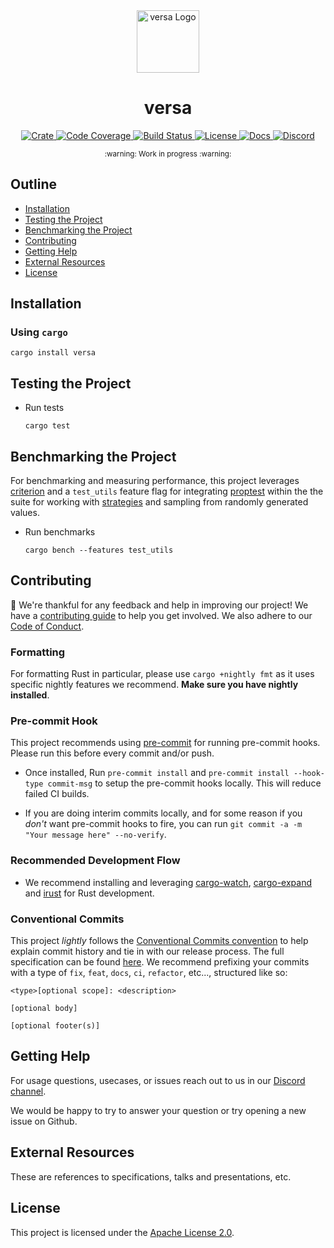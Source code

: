 <div align="center">
  <a href="https://github.com/nyprothegeek/versa" target="_blank">
    <img src="https://raw.githubusercontent.com/nyprothegeek/versa/main/assets/a_logo.png" alt="versa Logo" width="100"></img>
  </a>

  <h1 align="center">versa</h1>

  <p>
    <a href="https://crates.io/crates/versa">
      <img src="https://img.shields.io/crates/v/versa?label=crates" alt="Crate">
    </a>
    <a href="https://codecov.io/gh/nyprothegeek/versa">
      <img src="https://codecov.io/gh/nyprothegeek/versa/branch/main/graph/badge.svg?token=SOMETOKEN" alt="Code Coverage"/>
    </a>
    <a href="https://github.com/nyprothegeek/versa/actions?query=">
      <img src="https://github.com/nyprothegeek/versa/actions/workflows/tests_and_checks.yml/badge.svg" alt="Build Status">
    </a>
    <a href="https://github.com/nyprothegeek/versa/blob/main/LICENSE">
      <img src="https://img.shields.io/badge/License-Apache%202.0-blue.svg" alt="License">
    </a>
    <a href="https://docs.rs/versa">
      <img src="https://img.shields.io/static/v1?label=Docs&message=docs.rs&color=blue" alt="Docs">
    </a>
    <a href="https://discord.gg/WqTEScR4">
      <img src="https://img.shields.io/static/v1?label=Discord&message=join%20us!&color=mediumslateblue" alt="Discord">
    </a>
  </p>
</div>

<div align="center"><sub>:warning: Work in progress :warning:</sub></div>

##

## Outline

- [Installation](#installation)
- [Testing the Project](#testing-the-project)
- [Benchmarking the Project](#benchmarking-the-project)
- [Contributing](#contributing)
- [Getting Help](#getting-help)
- [External Resources](#external-resources)
- [License](#license)

## Installation

### Using `cargo`

```console
cargo install versa
```

## Testing the Project

- Run tests

  ```console
  cargo test
  ```

## Benchmarking the Project

For benchmarking and measuring performance, this project leverages
[criterion][criterion] and a `test_utils` feature flag
for integrating [proptest][proptest] within the the suite for working with
[strategies][strategies] and sampling from randomly generated values.

- Run benchmarks

  ```console
  cargo bench --features test_utils
  ```

## Contributing

:balloon: We're thankful for any feedback and help in improving our project!
We have a [contributing guide](./CONTRIBUTING.md) to help you get involved. We
also adhere to our [Code of Conduct](./CODE_OF_CONDUCT.md).

### Formatting

For formatting Rust in particular, please use `cargo +nightly fmt` as it uses
specific nightly features we recommend. **Make sure you have nightly
installed**.

### Pre-commit Hook

This project recommends using [pre-commit][pre-commit] for running pre-commit
hooks. Please run this before every commit and/or push.

- Once installed, Run `pre-commit install` and `pre-commit install --hook-type commit-msg`
  to setup the pre-commit hooks locally. This will reduce failed CI builds.

- If you are doing interim commits locally, and for some reason if you _don't_
  want pre-commit hooks to fire, you can run
  `git commit -a -m "Your message here" --no-verify`.

### Recommended Development Flow

- We recommend installing and leveraging [cargo-watch][cargo-watch],
  [cargo-expand][cargo-expand] and [irust][irust] for Rust development.

### Conventional Commits

This project _lightly_ follows the [Conventional Commits
convention][commit-spec-site] to help explain
commit history and tie in with our release process. The full specification
can be found [here][commit-spec]. We recommend prefixing your commits with
a type of `fix`, `feat`, `docs`, `ci`, `refactor`, etc..., structured like so:

```
<type>[optional scope]: <description>

[optional body]

[optional footer(s)]
```

## Getting Help

For usage questions, usecases, or issues reach out to us in our [Discord channel](https://discord.gg/WqTEScR4).

We would be happy to try to answer your question or try opening a new issue on Github.

## External Resources

These are references to specifications, talks and presentations, etc.

## License

This project is licensed under the [Apache License 2.0][apache-license].

[apache-license]: https://github.com/nyprothegeek/versa/blob/main/LICENSE
[cargo-expand]: https://github.com/dtolnay/cargo-expand
[cargo-udeps]: https://github.com/est31/cargo-udeps
[cargo-watch]: https://github.com/watchexec/cargo-watch
[commit-spec]: https://www.conventionalcommits.org/en/v1.0.0/#specification
[commit-spec-site]: https://www.conventionalcommits.org/
[criterion]: https://github.com/bheisler/criterion.rs
[irust]: https://github.com/sigmaSd/IRust
[pre-commit]: https://pre-commit.com/
[proptest]: https://github.com/proptest-rs/proptest
[strategies]: https://docs.rs/proptest/latest/proptest/strategy/trait.Strategy.html
